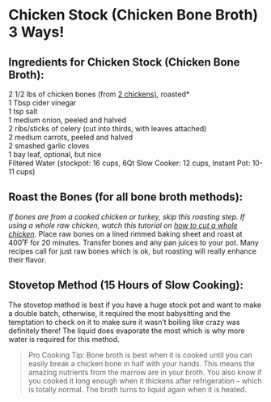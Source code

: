 # Chicken Stock (Chicken Bone Broth) 3 Ways!

## Ingredients for Chicken Stock (Chicken Bone Broth):

2 1/2 lbs of chicken bones (from [2 chickens)](https://natashaskitchen.com/how-to-cut-whole-chicken-video/), roasted\*  
1 Tbsp cider vinegar  
1 tsp salt  
1 medium onion, peeled and halved  
2 ribs/sticks of celery (cut into thirds, with leaves attached)  
2 medium carrots, peeled and halved  
2 smashed garlic cloves  
1 bay leaf, optional, but nice  
Filtered Water (stockpot: 16 cups, 6Qt Slow Cooker: 12 cups, Instant Pot: 10-11 cups)


## Roast the Bones (for all bone broth methods):

_If bones are from a cooked chicken or turkey, skip this roasting step. If using a whole raw chicken, watch this tutorial on [how to cut a whole chicken](https://natashaskitchen.com/how-to-cut-whole-chicken-video/)._ Place raw bones on a lined rimmed baking sheet and roast at 400˚F for 20 minutes. Transfer bones and any pan juices to your pot. Many recipes call for just raw bones which is ok, but roasting will really enhance their flavor.


## Stovetop Method (15 Hours of Slow Cooking):

The stovetop method is best if you have a huge stock pot and want to make a double batch, otherwise, it required the most babysitting and the temptation to check on it to make sure it wasn’t boiling like crazy was definitely there! The liquid does evaporate the most which is why more water is required for this method.

> Pro Cooking Tip: Bone broth is best when it is cooked until you can easily break a chicken bone in half with your hands. This means the amazing nutrients from the marrow are in your broth. You also know if you cooked it long enough when it thickens after refrigeration – which is totally normal. The broth turns to liquid again when it is heated.